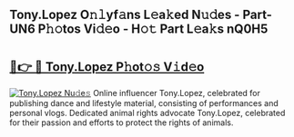 ## Tony.Lopez O𝚗𝚕yf𝚊ns L𝚎a𝚔ed N𝚞𝚍es - Part-UN6 P𝚑𝚘tos Vi𝚍𝚎o - H𝚘𝚝 Part L𝚎a𝚔s nQ0H5

# <h2><a href="http://kfa8d6u.oniu.top/?m=Tony.Lopez">🔗👉 🔴 Tony.Lopez P𝚑ot𝚘𝚜 V𝚒d𝚎o</a></h2>

[![Tony.Lopez Nu𝚍e𝚜](https://i.imgur.com/0qMVB7G.gif)](http://kfa8d6u.oniu.top/?m=Tony.Lopez)
Online influencer Tony.Lopez, celebrated for publishing dance and lifestyle material, consisting of performances and personal vlogs. Dedicated animal rights advocate Tony.Lopez, celebrated for their passion and efforts to protect the rights of animals.  
